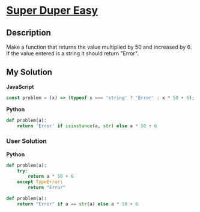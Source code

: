 # [Super Duper Easy](https://www.codewars.com/kata/55a5bfaa756cfede78000026)

## Description

Make a function that returns the value multiplied by 50 and increased by 6. If the value entered is a string it should return "Error".

## My Solution

**JavaScript**

```js
const problem = (x) => (typeof x === 'string' ? 'Error' : x * 50 + 6);
```

**Python**

```py
def problem(a):
    return 'Error' if isinstance(a, str) else a * 50 + 6
```

### User Solution

**Python**

```py
def problem(a):
    try:
        return a * 50 + 6
    except TypeError:
        return "Error"
```

```py
def problem(a):
    return "Error" if a == str(a) else a * 50 + 6
```
